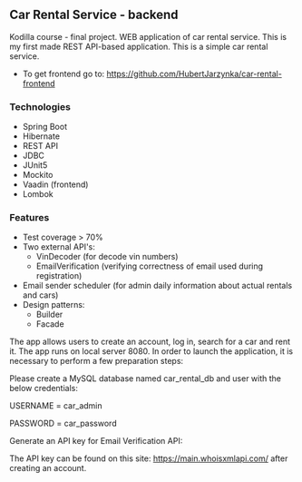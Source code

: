 ## Car Rental Service - backend
Kodilla course - final project. WEB application of car rental service. This is my first made REST API-based application. This is a simple car rental service. 

- To get frontend go to:
https://github.com/HubertJarzynka/car-rental-frontend

### Technologies
- Spring Boot 
- Hibernate
- REST API
- JDBC
- JUnit5
- Mockito
- Vaadin (frontend)
- Lombok

### Features
- Test coverage > 70%
- Two external API's:
    - VinDecoder (for decode vin numbers)
    - EmailVerification (verifying correctness of email used during registration)
- Email sender scheduler (for admin daily information about actual rentals and cars)
- Design patterns:
    - Builder
    - Facade


The app allows users to create an account, log in, search for a car and rent it. 
The app runs on local server 8080. In order to launch the application, it is necessary to perform a few preparation steps:

Please create a MySQL database named car_rental_db and user with the below credentials:

USERNAME = car_admin

PASSWORD = car_password

Generate an API key for Email Verification API:

The API key can be found on this site: https://main.whoisxmlapi.com/ after creating an account.



